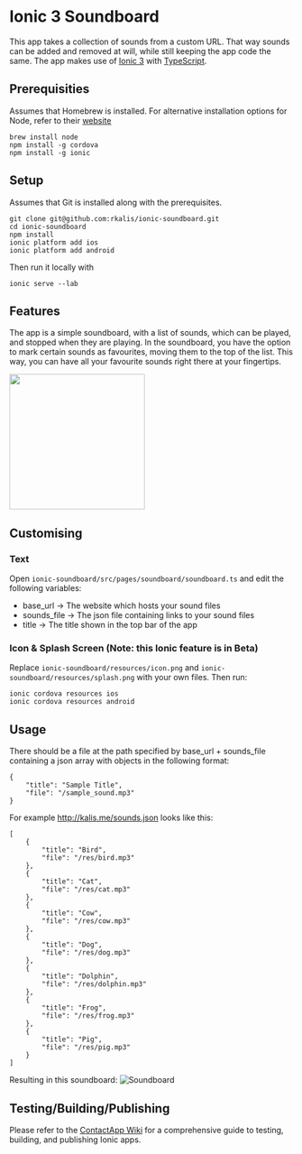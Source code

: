 # Ionic 3 Soundboard

This app takes a collection of sounds from a custom URL.
That way sounds can be added and removed at will,
while still keeping the app code the same.
The app makes use of [Ionic 3](https://ionicframework.com/) with [TypeScript](https://www.typescriptlang.org/).

## Prerequisities
Assumes that Homebrew is installed.
For alternative installation options for Node, refer to their [website](https://nodejs.org/)
```
brew install node
npm install -g cordova
npm install -g ionic
```

## Setup
Assumes that Git is installed along with the prerequisites.
```
git clone git@github.com:rkalis/ionic-soundboard.git
cd ionic-soundboard
npm install
ionic platform add ios
ionic platform add android
```
Then run it locally with
```
ionic serve --lab
```

## Features
The app is a simple soundboard, with a list of sounds, which can be played, and stopped when they are playing. In the soundboard, you have the option to mark certain sounds as favourites, moving them to the top of the list. This way, you can have all your favourite sounds right there at your fingertips.

<img src="https://i.imgur.com/cZjbwtG.png" width="240">

## Customising
### Text
Open `ionic-soundboard/src/pages/soundboard/soundboard.ts` and edit the following variables:
* base_url -> The website which hosts your sound files
* sounds_file -> The json file containing links to your sound files
* title -> The title shown in the top bar of the app

### Icon & Splash Screen (Note: this Ionic feature is in Beta)
Replace `ionic-soundboard/resources/icon.png` and `ionic-soundboard/resources/splash.png` with your own files.
Then run:
```
ionic cordova resources ios
ionic cordova resources android
```

## Usage

There should be a file at  the path specified by base_url + sounds_file containing a json array with objects in the following format:
```
{
    "title": "Sample Title",
    "file": "/sample_sound.mp3"
}
```

For example http://kalis.me/sounds.json looks like this:
```
[
    {
        "title": "Bird",
        "file": "/res/bird.mp3"
    },
    {
        "title": "Cat",
        "file": "/res/cat.mp3"
    },
    {
        "title": "Cow",
        "file": "/res/cow.mp3"
    },
    {
        "title": "Dog",
        "file": "/res/dog.mp3"
    },
    {
        "title": "Dolphin",
        "file": "/res/dolphin.mp3"
    },
    {
        "title": "Frog",
        "file": "/res/frog.mp3"
    },
    {
        "title": "Pig",
        "file": "/res/pig.mp3"
    }
]

```
Resulting in this soundboard:
![Soundboard](https://i.imgur.com/TeVbQFR.png)

## Testing/Building/Publishing
Please refer to the [ContactApp Wiki](https://github.com/incodehq/contactapp/wiki)
for a comprehensive guide to testing, building, and publishing Ionic apps.
